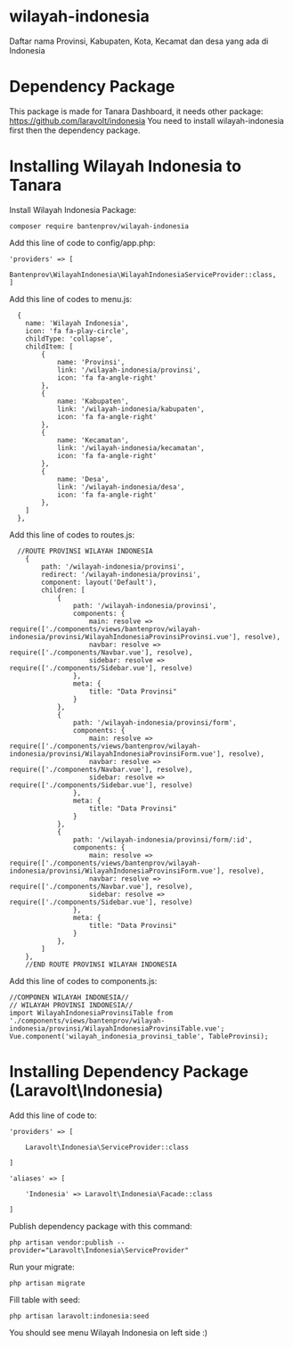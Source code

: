 # wilayah-indonesia
Daftar nama Provinsi, Kabupaten, Kota, Kecamat dan desa yang ada di Indonesia

# Dependency Package
This package is made for Tanara Dashboard, it needs other package:
https://github.com/laravolt/indonesia
You need to install wilayah-indonesia first then the dependency package.

# Installing Wilayah Indonesia to Tanara
Install Wilayah Indonesia Package:
```
composer require bantenprov/wilayah-indonesia
```
Add this line of code to config/app.php:
```
'providers' => [
		Bantenprov\WilayahIndonesia\WilayahIndonesiaServiceProvider::class,
]
```
Add this line of codes to menu.js:
```
  {
    name: 'Wilayah Indonesia',
    icon: 'fa fa-play-circle',
    childType: 'collapse',
    childItem: [
		{
			name: 'Provinsi',
			link: '/wilayah-indonesia/provinsi',
			icon: 'fa fa-angle-right'
		},
		{
			name: 'Kabupaten',
			link: '/wilayah-indonesia/kabupaten',
			icon: 'fa fa-angle-right'
		},
		{
			name: 'Kecamatan',
			link: '/wilayah-indonesia/kecamatan',
			icon: 'fa fa-angle-right'
		},
		{
			name: 'Desa',
			link: '/wilayah-indonesia/desa',
			icon: 'fa fa-angle-right'
		},
	]
  },

```
Add this line of codes to routes.js:
```
  //ROUTE PROVINSI WILAYAH INDONESIA
	{
		path: '/wilayah-indonesia/provinsi',
		redirect: '/wilayah-indonesia/provinsi',
		component: layout('Default'),
		children: [
			{
				path: '/wilayah-indonesia/provinsi',
				components: {
					main: resolve => require(['./components/views/bantenprov/wilayah-indonesia/provinsi/WilayahIndonesiaProvinsiProvinsi.vue'], resolve),
					navbar: resolve => require(['./components/Navbar.vue'], resolve),
					sidebar: resolve => require(['./components/Sidebar.vue'], resolve)
				},
				meta: {
					title: "Data Provinsi"
				}
			},
			{
				path: '/wilayah-indonesia/provinsi/form',
				components: {
					main: resolve => require(['./components/views/bantenprov/wilayah-indonesia/provinsi/WilayahIndonesiaProvinsiForm.vue'], resolve),
					navbar: resolve => require(['./components/Navbar.vue'], resolve),
					sidebar: resolve => require(['./components/Sidebar.vue'], resolve)
				},
				meta: {
					title: "Data Provinsi"
				}
			},
			{
				path: '/wilayah-indonesia/provinsi/form/:id',
				components: {
					main: resolve => require(['./components/views/bantenprov/wilayah-indonesia/provinsi/WilayahIndonesiaProvinsiForm.vue'], resolve),
					navbar: resolve => require(['./components/Navbar.vue'], resolve),
					sidebar: resolve => require(['./components/Sidebar.vue'], resolve)
				},
				meta: {
					title: "Data Provinsi"
				}
			},
		]
	},
	//END ROUTE PROVINSI WILAYAH INDONESIA

```
Add this line of codes to components.js:
```
//COMPONEN WILAYAH INDONESIA//
// WILAYAH PROVINSI INDONESIA//
import WilayahIndonesiaProvinsiTable from './components/views/bantenprov/wilayah-indonesia/provinsi/WilayahIndonesiaProvinsiTable.vue';
Vue.component('wilayah_indonesia_provinsi_table', TableProvinsi);

```

# Installing Dependency Package (Laravolt\Indonesia\)
Add this line of code to:
```
'providers' => [

    Laravolt\Indonesia\ServiceProvider::class

]
```

```
'aliases' => [

    'Indonesia' => Laravolt\Indonesia\Facade::class

]
```
Publish dependency package with this command:
```
php artisan vendor:publish --provider="Laravolt\Indonesia\ServiceProvider"
```
Run your migrate:
```
php artisan migrate
```
Fill table with seed:
```
php artisan laravolt:indonesia:seed
```

You should see menu Wilayah Indonesia on left side :)